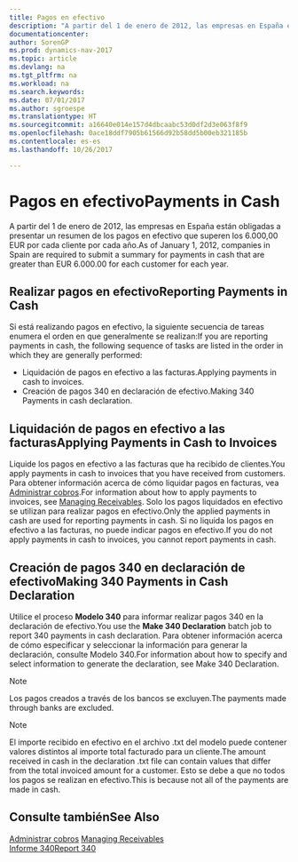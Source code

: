 ```yaml
---
title: Pagos en efectivo
description: "A partir del 1 de enero de 2012, las empresas en España están obligadas a presentar un resumen de los pagos en efectivo que superen los 6.000,00 EUR por cada cliente por cada año."
documentationcenter: 
author: SorenGP
ms.prod: dynamics-nav-2017
ms.topic: article
ms.devlang: na
ms.tgt_pltfrm: na
ms.workload: na
ms.search.keywords: 
ms.date: 07/01/2017
ms.author: sgroespe
ms.translationtype: HT
ms.sourcegitcommit: a16640e014e157d4dbcaabc53d0df2d3e063f8f9
ms.openlocfilehash: 0ace18ddf7905b61566d92b58dd5b00eb321185b
ms.contentlocale: es-es
ms.lasthandoff: 10/26/2017

---
```

# <a name="payments-in-cash"></a><span data-ttu-id="6e881-103">Pagos en efectivo</span><span class="sxs-lookup"><span data-stu-id="6e881-103">Payments in Cash</span></span>
<span data-ttu-id="6e881-104">A partir del 1 de enero de 2012, las empresas en España están obligadas a presentar un resumen de los pagos en efectivo que superen los 6.000,00 EUR por cada cliente por cada año.</span><span class="sxs-lookup"><span data-stu-id="6e881-104">As of January 1, 2012, companies in Spain are required to submit a summary for payments in cash that are greater than EUR 6.000.00 for each customer for each year.</span></span>  

## <a name="reporting-payments-in-cash"></a><span data-ttu-id="6e881-105">Realizar pagos en efectivo</span><span class="sxs-lookup"><span data-stu-id="6e881-105">Reporting Payments in Cash</span></span>  
<span data-ttu-id="6e881-106">Si está realizando pagos en efectivo, la siguiente secuencia de tareas enumera el orden en que generalmente se realizan:</span><span class="sxs-lookup"><span data-stu-id="6e881-106">If you are reporting payments in cash, the following sequence of tasks are listed in the order in which they are generally performed:</span></span>  

- <span data-ttu-id="6e881-107">Liquidación de pagos en efectivo a las facturas.</span><span class="sxs-lookup"><span data-stu-id="6e881-107">Applying payments in cash to invoices.</span></span>  
- <span data-ttu-id="6e881-108">Creación de pagos 340 en declaración de efectivo.</span><span class="sxs-lookup"><span data-stu-id="6e881-108">Making 340 Payments in cash declaration.</span></span>  

## <a name="applying-payments-in-cash-to-invoices"></a><span data-ttu-id="6e881-109">Liquidación de pagos en efectivo a las facturas</span><span class="sxs-lookup"><span data-stu-id="6e881-109">Applying Payments in Cash to Invoices</span></span>  
<span data-ttu-id="6e881-110">Liquide los pagos en efectivo a las facturas que ha recibido de clientes.</span><span class="sxs-lookup"><span data-stu-id="6e881-110">You apply payments in cash to invoices that you have received from customers.</span></span> <span data-ttu-id="6e881-111">Para obtener información acerca de cómo liquidar pagos en facturas, vea [Administrar cobros](../../receivables-manage-receivables.md).</span><span class="sxs-lookup"><span data-stu-id="6e881-111">For information about how to apply payments to invoices, see [Managing Receivables](../../receivables-manage-receivables.md).</span></span> <span data-ttu-id="6e881-112">Solo los pagos liquidados en efectivo se utilizan para realizar pagos en efectivo.</span><span class="sxs-lookup"><span data-stu-id="6e881-112">Only the applied payments in cash are used for reporting payments in cash.</span></span> <span data-ttu-id="6e881-113">Si no liquida los pagos en efectivo a las facturas, no puede indicar pagos en efectivo.</span><span class="sxs-lookup"><span data-stu-id="6e881-113">If you do not apply payments in cash to invoices, you cannot report payments in cash.</span></span>  

## <a name="making-340-payments-in-cash-declaration"></a><span data-ttu-id="6e881-114">Creación de pagos 340 en declaración de efectivo</span><span class="sxs-lookup"><span data-stu-id="6e881-114">Making 340 Payments in Cash Declaration</span></span>  
<span data-ttu-id="6e881-115">Utilice el proceso **Modelo 340** para informar realizar pagos 340 en la declaración de efectivo.</span><span class="sxs-lookup"><span data-stu-id="6e881-115">You use the **Make 340 Declaration** batch job to report 340 payments in cash declaration.</span></span> <span data-ttu-id="6e881-116">Para obtener información acerca de cómo especificar y seleccionar la información para generar la declaración, consulte Modelo 340.</span><span class="sxs-lookup"><span data-stu-id="6e881-116">For information about how to specify and select information to generate the declaration, see Make 340 Declaration.</span></span>  

> [!NOTE]  
>  <span data-ttu-id="6e881-117">Los pagos creados a través de los bancos se excluyen.</span><span class="sxs-lookup"><span data-stu-id="6e881-117">The payments made through banks are excluded.</span></span>  

> [!NOTE]  
>  <span data-ttu-id="6e881-118">El importe recibido en efectivo en el archivo .txt del modelo puede contener valores distintos al importe total facturado para un cliente.</span><span class="sxs-lookup"><span data-stu-id="6e881-118">The amount received in cash in the declaration .txt file can contain values that differ from the total invoiced amount for a customer.</span></span> <span data-ttu-id="6e881-119">Esto se debe a que no todos los pagos se realizan en efectivo.</span><span class="sxs-lookup"><span data-stu-id="6e881-119">This is because not all of the payments are made in cash.</span></span>  

## <a name="see-also"></a><span data-ttu-id="6e881-120">Consulte también</span><span class="sxs-lookup"><span data-stu-id="6e881-120">See Also</span></span>  
<span data-ttu-id="6e881-121">[Administrar cobros](../../receivables-manage-receivables.md)   </span><span class="sxs-lookup"><span data-stu-id="6e881-121">[Managing Receivables](../../receivables-manage-receivables.md)   </span></span>  
 [<span data-ttu-id="6e881-122">Informe 340</span><span class="sxs-lookup"><span data-stu-id="6e881-122">Report 340</span></span>](report-340.md)


